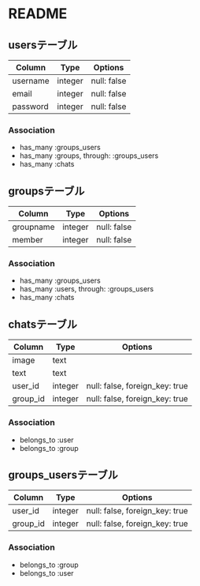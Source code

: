 # README
## usersテーブル
|Column|Type|Options|
|------|----|-------|
|username|integer|null: false|
|email|integer|null: false|
|password|integer|null: false|
### Association
- has_many :groups_users
- has_many :groups, through: :groups_users
- has_many :chats

## groupsテーブル
|Column|Type|Options|
|------|----|-------|
|groupname|integer|null: false|
|member|integer|null: false|
### Association
- has_many :groups_users
- has_many :users, through: :groups_users
- has_many :chats

## chatsテーブル
|Column|Type|Options|
|------|----|-------|
|image|text||
|text|text||
|user_id|integer|null: false, foreign_key: true|
|group_id|integer|null: false, foreign_key: true|
### Association
- belongs_to :user
- belongs_to :group

## groups_usersテーブル
|Column|Type|Options|
|------|----|-------|
|user_id|integer|null: false, foreign_key: true|
|group_id|integer|null: false, foreign_key: true|
### Association
- belongs_to :group
- belongs_to :user
